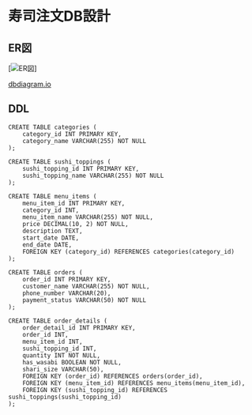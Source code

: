 # 寿司注文DB設計

## ER図
[![ER図](https://drive.google.com/file/d/1qWTbUOxcd5ON0fHGKMEVe6SLp2fG3ryY/view?usp=drive_link)]

[dbdiagram.io](https://dbdiagram.io/d/666576f69713410b051dc807)

## DDL
```
CREATE TABLE categories (
    category_id INT PRIMARY KEY,
    category_name VARCHAR(255) NOT NULL
);

CREATE TABLE sushi_toppings (
    sushi_topping_id INT PRIMARY KEY,
    sushi_topping_name VARCHAR(255) NOT NULL
);

CREATE TABLE menu_items (
    menu_item_id INT PRIMARY KEY,
    category_id INT,
    menu_item_name VARCHAR(255) NOT NULL,
    price DECIMAL(10, 2) NOT NULL,
    description TEXT,
    start_date DATE,
    end_date DATE,
    FOREIGN KEY (category_id) REFERENCES categories(category_id)
);

CREATE TABLE orders (
    order_id INT PRIMARY KEY,
    customer_name VARCHAR(255) NOT NULL,
    phone_number VARCHAR(20),
    payment_status VARCHAR(50) NOT NULL
);

CREATE TABLE order_details (
    order_detail_id INT PRIMARY KEY,
    order_id INT,
    menu_item_id INT,
    sushi_topping_id INT,
    quantity INT NOT NULL,
    has_wasabi BOOLEAN NOT NULL,
    shari_size VARCHAR(50),
    FOREIGN KEY (order_id) REFERENCES orders(order_id),
    FOREIGN KEY (menu_item_id) REFERENCES menu_items(menu_item_id),
    FOREIGN KEY (sushi_topping_id) REFERENCES sushi_toppings(sushi_topping_id)
);
```